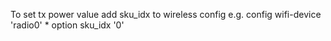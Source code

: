 To set tx power value add sku_idx to wireless config e.g. config wifi-device 'radio0'
	 * option sku_idx '0'
	 
